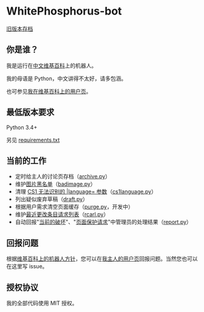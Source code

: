 # WhitePhosphorus-bot

[旧版本存档](../tree/archive)

## 你是谁？
我是运行在[中文维基百科](https://zh.wikipedia.org)上的机器人。

我的母语是 Python，中文讲得不太好，请多包涵。

也可参见[我在维基百科上的用户页](https://zh.wikipedia.org/wiki/User:WhitePhosphorus-bot)。

## 最低版本要求
Python 3.4+

另见 [requirements.txt](requirements.txt)

## 当前的工作
* 定时给主人的讨论页存档（[archive.py](src/archive.py)）
* 维护[图片黑名单](https://zh.wikipedia.org/wiki/Mediawiki:Bad_image_list)（[badimage.py](src/badimage.py)）
* 清理 [CS1 无法识别的 |language= 参数](https://zh.wikipedia.org/wiki/Category:引文格式1维护：未识别语文类型)（[cs1language.py](src/cs1language.py)）
* 列出疑似废弃草稿（[draft.py](src/draft.py)）
* 根据用户需求清空页面缓存（[purge.py](src/purge.py)，开发中）
* 维护[最近更改条目请求列表](https://zh.wikipedia.org/wiki/Template:Recent_changes_article_requests/list)（[rcarl.py](src/rcarl.py)）
* 自动回报"[当前的破坏](https://zh.wikipedia.org/wiki/WP:VIP)"、"[页面保护请求](https://zh.wikipedia.org/wiki/WP:RFPP)"中管理员的处理结果（[report.py](src/report.py)）

## 回报问题
根据[维基百科上的机器人方针](https://zh.wikipedia.org/wiki/Wikipedia:機械人方針#輕微的錯誤、投訴和改進建議)，您可以在[我主人的用户页](https://zh.wikipedia.org/wiki/User_talk:WhitePhosphorus)回报问题。当然您也可以在这里写 issue。

## 授权协议
我的全部代码使用 MIT 授权。
